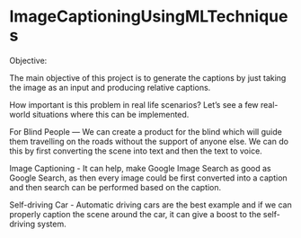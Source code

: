 # ImageCaptioningUsingMLTechniques
 
Objective:

The main objective of this project is to generate the captions by just taking the image as an input and producing relative captions.

How important is this problem in real life scenarios?
Let’s see a few real-world situations where this can be implemented.

For Blind People — We can create a product for the blind which will guide them travelling on the roads without the support of anyone else. We can do this by first converting the scene into text and then the text to voice.

Image Captioning - It can help, make Google Image Search as good as Google Search, as then every image could be first converted into a caption and then search can be performed based on the caption.

Self-driving Car - Automatic driving cars are the best example and if we can properly caption the scene around the car, it can give a boost to the self-driving system.
